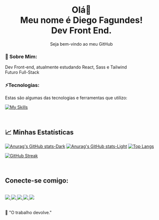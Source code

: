 <h1 align='center'>
  Olá👋
  <br>
  Meu nome é Diego Fagundes!
  <br>
  Dev Front End.
</h1>
<p align='center'>
  Seja bem-vindo ao meu GitHub
</p>

### 💫 Sobre Mim:
Dev Front-end, atualmente estudando React, Sass e Tailwind
<br>
Futuro Full-Stack

### ⚡Tecnologias:

Estas são algumas das tecnologias e ferramentas que utilizo:

[![My Skills](https://skillicons.dev/icons?i=html,css,js,bootstrap,react,tailwind,styledcomponents,sass,nodejs,express,vite,vscode,git,figma,vercel,postman)](https://skillicons.dev)

<br>

<h2>
  📈 Minhas Estatísticas
</h2>

[![Anurag's GitHub stats-Dark](https://github-readme-stats.vercel.app/api?username=DiegoSilva1919&show_icons=true&theme=dark#gh-dark-mode-only)](https://github.com/DiegoSilva1919/github-readme-stats#gh-dark-mode-only)
[![Anurag's GitHub stats-Light](https://github-readme-stats.vercel.app/api?username=DiegoSilva1919&show_icons=true&theme=default#gh-light-mode-only)](https://github.com/DiegoSilva1919/github-readme-stats#gh-light-mode-only) [![Top Langs](https://github-readme-stats.vercel.app/api/top-langs/?username=DiegoSilva1919&layout=donut&theme=dark)](https://github.com/DiegoSilva1919/github-readme-stats) 

[![GitHub Streak](https://streak-stats.demolab.com/?user=DiegoSilva1919&theme=dark)](https://git.io/streak-stats) 
  
<br>

<h2>Conecte-se comigo:</h2>

<div style="display: inline_block">
  <br>
  <a href="https://www.linkedin.com/in/diego-fagundes-da-silva-694ab71b3/" target="_blank" rel="nofollow">
    <img src="https://img.shields.io/badge/LinkedIn-0077B5?style=for-the-badge&logo=linkedin&logoColor=white" target="_blank">
  </a>
    <a href='https://t.me/DiegoSilva1919' target='_blank' rel="nofollow">
    <img src='https://img.shields.io/badge/Telegram-2CA5E0?style=for-the-badge&logo=telegram&logoColor=white'>
  </a>
  <a href="https://wa.me/qr/EBYVIZJRG3FPF1" target='_blank' rel="nofollow">
    <img src='https://img.shields.io/badge/WhatsApp-25D366?style=for-the-badge&logo=whatsapp&logoColor=white'>
  </a>
  <a href='mailto:fagundesdiego2015bolcombr@gmail.com' target='_blank' rel="nofollow">
    <img src='https://img.shields.io/badge/Gmail-D14836?style=for-the-badge&logo=gmail&logoColor=white'>
  </a>
  <a href="https://portifolio-react-rosy.vercel.app/" rel="nofollow">
    <img     src="https://camo.githubusercontent.com/704b13a2bdedafaf85238e99b1c8459aa96f715f3f737031b82f12eb6620381e/68747470733a2f2f696d672e736869656c64732e696f2f62616467652f2d506f7274662543332542336c696f2d62726f776e3f7374796c653d666f722d7468652d6261646765266c6f676f3d74727565" data-canonical-src="https://img.shields.io/badge/-Portf%C3%B3lio-brown?style=for-the-badge&amp;logo=true" style="max-width: 100%;">
  </a>
</div>
    
<br>

🧠 "O trabalho devolve."

